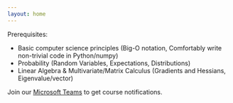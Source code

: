 ```yaml
---
layout: home
---
```

Prerequisites:
- Basic computer science principles (Big-O notation, Comfortably write non-trivial code in Python/numpy)
- Probability (Random Variables, Expectations, Distributions)
- Linear Algebra & Multivariate/Matrix Calculus (Gradients and Hessians, Eigenvalue/vector)

Join our [Microsoft Teams](#) to get course notifications.
